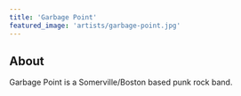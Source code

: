 ```yaml
---
title: 'Garbage Point'
featured_image: 'artists/garbage-point.jpg'
---
```


## About

Garbage Point is a Somerville/Boston based punk rock band.

